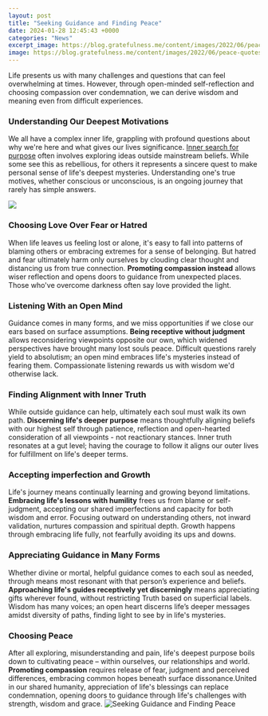 ```yaml
---
layout: post
title: "Seeking Guidance and Finding Peace"
date: 2024-01-28 12:45:43 +0000
categories: "News"
excerpt_image: https://blog.gratefulness.me/content/images/2022/06/peace-quotes6.jpg
image: https://blog.gratefulness.me/content/images/2022/06/peace-quotes6.jpg
---
```


Life presents us with many challenges and questions that can feel overwhelming at times. However, through open-minded self-reflection and choosing compassion over condemnation, we can derive wisdom and meaning even from difficult experiences.
### Understanding Our Deepest Motivations  
We all have a complex inner life, grappling with profound questions about why we're here and what gives our lives significance. [Inner search for purpose](https://fistore.mysenprints.com/collection/alcott) often involves exploring ideas outside mainstream beliefs. While some see this as rebellious, for others it represents a sincere quest to make personal sense of life's deepest mysteries. Understanding one's true motives, whether conscious or unconscious, is an ongoing journey that rarely has simple answers.

![](https://debpreston.com/wp-content/uploads/2020/01/finding-peace-in-God-square.jpg)
### Choosing Love Over Fear or Hatred
When life leaves us feeling lost or alone, it's easy to fall into patterns of blaming others or embracing extremes for a sense of belonging. But hatred and fear ultimately harm only ourselves by clouding clear thought and distancing us from true connection. **Promoting compassion instead** allows wiser reflection and opens doors to guidance from unexpected places. Those who've overcome darkness often say love provided the light.
### Listening With an Open Mind
Guidance comes in many forms, and we miss opportunities if we close our ears based on surface assumptions. **Being receptive without judgment** allows reconsidering viewpoints opposite our own, which widened perspectives have brought many lost souls peace. Difficult questions rarely yield to absolutism; an open mind embraces life's mysteries instead of fearing them. Compassionate listening rewards us with wisdom we'd otherwise lack.  
### Finding Alignment with Inner Truth
While outside guidance can help, ultimately each soul must walk its own path. **Discerning life's deeper purpose** means thoughtfully aligning beliefs with our highest self through patience, reflection and open-hearted consideration of all viewpoints - not reactionary stances. Inner truth resonates at a gut level; having the courage to follow it aligns our outer lives for fulfillment on life's deeper terms.
### Accepting imperfection and Growth  
Life's journey means continually learning and growing beyond limitations. **Embracing life's lessons with humility** frees us from blame or self-judgment, accepting our shared imperfections and capacity for both wisdom and error. Focusing outward on understanding others, not inward validation, nurtures compassion and spiritual depth. Growth happens through embracing life fully, not fearfully avoiding its ups and downs.
### Appreciating Guidance in Many Forms
Whether divine or mortal, helpful guidance comes to each soul as needed, through means most resonant with that person’s experience and beliefs. **Approaching life's guides receptively yet discerningly** means appreciating gifts wherever found, without restricting Truth based on superficial labels. Wisdom has many voices; an open heart discerns life’s deeper messages amidst diversity of paths, finding light to see by in life's mysteries.
### Choosing Peace
After all exploring, misunderstanding and pain, life's deepest purpose boils down to cultivating peace – within ourselves, our relationships and world. **Promoting compassion** requires release of fear, judgment and perceived differences, embracing common hopes beneath surface dissonance.United in our shared humanity, appreciation of life's blessings can replace condemnation, opening doors to guidance through life's challenges with strength, wisdom and grace.
![Seeking Guidance and Finding Peace](https://blog.gratefulness.me/content/images/2022/06/peace-quotes6.jpg)